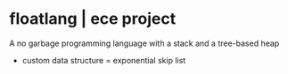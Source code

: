 # floatlang | ece project
A no garbage programming language with a stack and a tree-based heap

- custom data structure = exponential skip list
